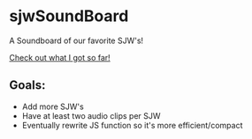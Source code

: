# sjwSoundBoard
A Soundboard of our favorite SJW's!

[Check out what I got so far!](http://br3ntor.com/sjw/)

## Goals:
- Add more SJW's
- Have at least two audio clips per SJW
- Eventually rewrite JS function so it's more efficient/compact
